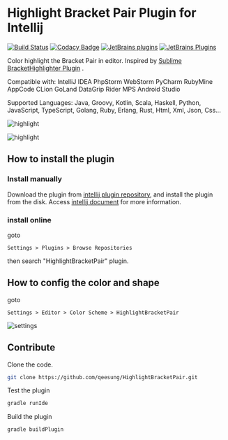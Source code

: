 # Highlight Bracket Pair Plugin for Intellij

[![Build Status](https://travis-ci.org/qeesung/HighlightBracketPair.svg?branch=master)](https://travis-ci.org/qeesung/HighlightBracketPair)
[![Codacy Badge](https://api.codacy.com/project/badge/Grade/3870ae5d592a421bb66a48fe082139fa)](https://www.codacy.com/app/qeesung/HighlightBracketPair?utm_source=github.com&amp;utm_medium=referral&amp;utm_content=qeesung/HighlightBracketPair&amp;utm_campaign=Badge_Grade)
[![JetBrains plugins](https://img.shields.io/jetbrains/plugin/d/10465-highlightbracketpair.svg)](http://plugins.jetbrains.com/plugin/10465-highlightbracketpair)
[![JetBrains Plugins](https://img.shields.io/jetbrains/plugin/v/10465-highlightbracketpair.svg)](http://plugins.jetbrains.com/plugin/10465-highlightbracketpair)



Color highlight the Bracket Pair in editor. Inspired by [Sublime BracketHighlighter Plugin](https://facelessuser.github.io/BracketHighlighter/) .

Compatible with: IntelliJ IDEA  PhpStorm  WebStorm  PyCharm  RubyMine  AppCode  CLion  GoLand  DataGrip  Rider  MPS  Android Studio

Supported Languages: Java, Groovy, Kotlin, Scala, Haskell, Python, JavaScript, TypeScript, Golang, Ruby, Erlang, Rust, Html, Xml, Json, Css...

![highlight](https://github.com/qeesung/HighlightBracketPair/blob/master/images/highlight-java.gif)

![highlight](https://github.com/qeesung/HighlightBracketPair/blob/master/images/highlight-xml.gif)

## How to install the plugin

### Install manually

Download the plugin from [intellij plugin repository](http://plugins.jetbrains.com/plugin/10465-highlightbracketpair), and install the plugin from the disk. Access [intellij document](https://www.jetbrains.com/help/idea/installing-updating-and-uninstalling-repository-plugins.html) for more information.

### install online

goto

```
Settings > Plugins > Browse Repositories
```

then search "HighlightBracketPair" plugin.

## How to config the color and shape

goto 

```
Settings > Editor > Color Scheme > HighlightBracketPair
```

![settings](https://github.com/qeesung/HighlightBracketPair/blob/master/images/settings.jpeg)


## Contribute

Clone the code.

```bash
git clone https://github.com/qeesung/HighlightBracketPair.git
```

Test the plugin
```bash
gradle runIde
```

Build the plugin
```bash
gradle buildPlugin
```


